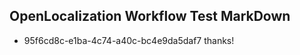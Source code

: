 ## OpenLocalization Workflow Test MarkDown
* 95f6cd8c-e1ba-4c74-a40c-bc4e9da5daf7 thanks!

<!--HONumber=Oct16_HO3-->


